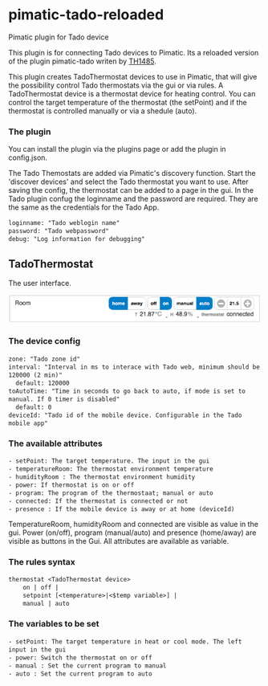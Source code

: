 # pimatic-tado-reloaded
Pimatic plugin for Tado device

This plugin is for connecting Tado devices to Pimatic. Its a reloaded version of the plugin pimatic-tado writen by [TH1485](https://github.com/TH1485/pimatic-tado).

This plugin creates TadoThermostat devices to use in Pimatic, that will give the possibility control Tado thermostats via the gui or via rules.
A TadoThermostat device is a thermostat device for heating control. You can control the target temperature of the thermostat (the setPoint) and if the thermostat is controlled manually or via a shedule (auto).

### The plugin

You can install the plugin via the plugins page or add the plugin in config.json.

The Tado Themostats are added via Pimatic's discovery function. Start the 'discover devices' and select the Tado thermostat you want to use. After saving the config, the thermostat can be added to a page in the gui.
In the Tado plugin confug the loginname and the password are required. They are the same as the credentials for the Tado App.
```
loginname: "Tado weblogin name"
password: "Tado webpassword"
debug: "Log information for debugging"
```

TadoThermostat
----

The user interface.

![](/screens/tado-thermostat.png)

### The device config
```
zone: "Tado zone id"
interval: "Interval in ms to interace with Tado web, minimum should be 120000 (2 min)"
  default: 120000
toAutoTime: "Time in seconds to go back to auto, if mode is set to manual. If 0 timer is disabled"
  default: 0
deviceId: "Tado id of the mobile device. Configurable in the Tado mobile app"
```

### The available attributes
```
- setPoint: The target temperature. The input in the gui
- temperatureRoom: The thermostat environment temperature
- humidityRoom : The thermostat environment humidity
- power: If thermostat is on or off
- program: The program of the thermostaat; manual or auto
- connected: If the thermostat is connected or not
- presence : If the mobile device is away or at home (deviceId)
```
TemperatureRoom, humidityRoom and connected are visible as value in the gui. Power (on/off), program (manual/auto) and presence (home/away) are visible as buttons in the Gui. All attributes are available as variable.


### The rules syntax
```
thermostat <TadoThermostat device>
    on | off |
    setpoint [<temperature>|<$temp variable>] |
    manual | auto
```

### The variables to be set
```
- setPoint: The target temperature in heat or cool mode. The left input in the gui
- power: Switch the thermostat on or off
- manual : Set the current program to manual
- auto : Set the current program to auto
```
